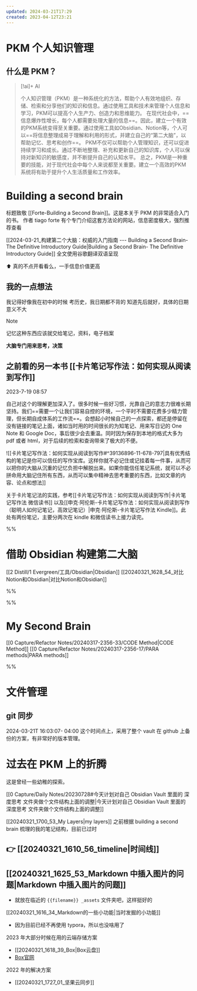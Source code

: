 ```yaml
---
updated: 2024-03-21T17:29
created: 2023-04-12T23:21
---
```

# PKM 个人知识管理

## 什么是 PKM？

> [!ai]+ AI
>
> 个人知识管理（PKM）是一种系统化的方法，帮助个人有效地组织、存储、检索和分享他们的知识和信息。通过使用工具和技术来管理个人信息和学习，PKM可以提高个人生产力、创造力和思维能力。
> 在现代社会中，==信息爆炸性增长，每个人都需要处理大量的信息==。因此，建立一个有效的PKM系统变得至关重要。通过使用工具如Obsidian、Notion等，个人可以==将信息整理成易于理解和利用的形式，并建立自己的“第二大脑”，以帮助记忆、思考和创作==。
> PKM不仅可以帮助个人管理知识，还可以促进持续学习和成长。通过不断地整理、补充和更新自己的知识库，个人可以保持对新知识的敏感度，并不断提升自己的认知水平。
> 总之，PKM是一种重要的技能，对于现代社会中每个人来说都至关重要。建立一个高效的PKM系统将有助于提升个人生活质量和工作效率。

# Building a second brain

标题致敬 [[Forte-Building a Second Brain]]。这是本关于 PKM 的非常适合入门的书。
作者 tiago forte 有个专门介绍这套方法论的网站，信息密度极大，强烈推荐查看 

[[2024-03-21_构建第二个大脑：权威的入门指南 --- Building a Second Brain- The Definitive Introductory Guide|Building a Second Brain- The Definitive Introductory Guide]]
全文使用谷歌翻译双语呈现

⬆️ 真的不点开看看么，一手信息价值更高

## 我的一点想法

我记得好像我在初中的时候
考历史，我日期都不背的
知道先后就好，具体的日期意义不大

> [!NOTE]
> 记忆这种东西应该就交给笔记，资料，电子档案
> 
> **大脑专门用来思考，决策**

## 之前看的另一本书 [[卡片笔记写作法：如何实现从阅读到写作]]

2023-7-19 08:57 

自己对这个的理解更加深入了。很多时候一些好习惯，光靠自己的意志力很难长期坚持。我们==需要一个让我们容易自控的环境，一个平时不需要花费多少精力管理，但长期自成体系的工作流==。会想起小时候自己的一点探索，都还是停留在没有链接的笔记上面，诸如当时用的时间很长的为知笔记、用来写日记的 One Note 和 Google Doc，事后很少会去重温。同时因为保存到本地的格式大多为 pdf 或者 html，对于后续的检索和查询带来了极大的不便。 

![[卡片笔记写作法：如何实现从阅读到写作#^39136896-11-678-797|具有优秀结构的笔记是你可以信任的写作宝库。这样你就不必记住或记挂着每一件事，从而可以把你的大脑从沉重的记忆负担中解脱出来。如果你能信任笔记系统，就可以不必拼命用大脑记住所有东西，从而可以集中精神去思考重要的东西，比如文章的内容、论点和想法]]

关于卡片笔记法的实践，参考[[卡片笔记写作法：如何实现从阅读到写作|卡片笔记写作法 微信读书]] 以及[[申克·阿伦斯-卡片笔记写作法：如何实现从阅读到写作（聪明人如何记笔记，高效记笔记）|申克·阿伦斯-卡片笔记写作法 Kindle]]。此处有两份笔记，主要分两次在 kindle 和微信读书上接力读完。 

%% 
# 借助 Obsidian 构建第二大脑 

[[2 Distill/1 Evergreen/工具/Obsidian|Obsidian]]
[[20240321_1628_54_对比Notion和Obsidian|对比Notion和Obsidian]] 

 %%

%% 
# My Second Brain 

[[0 Capture/Refactor Notes/20240317-2356-33/CODE Method|CODE Method]]
[[0 Capture/Refactor Notes/20240317-2356-17/PARA methods|PARA methods]]

 %%

# 文件管理

## git 同步 

2024-03-21T 16:03:07- 04:00 
这个时间点上，采用了整个 vault 在 github 上备份的方案，有非常好的版本管理。 


# 过去在 PKM 上的折腾

这是曾经一些幼稚的探索。

[[0 Capture/Daily Notes/20230728#今天计划对自己 Obsidian Vault 里面的 深度思考 文件夹做个文件结构上面的调整|今天计划对自己 Obsidian Vault 里面的 深度思考 文件夹做个文件结构上面的调整]]

[[20240321_1700_53_My Layers|my layers]] 之前根据 building a second brain 梳理的我的笔记结构，目前已过时

## 👉 [[20240321_1610_56_timeline|时间线]]

## [[20240321_1625_53_Markdown 中插入图片的问题|Markdown 中插入图片的问题]]
- 就放在临近的 ` {{filename}} _assets ` 文件夹吧，这样挺好的

[[20240321_1616_34_Markdown的一些小功能|当时发掘的小功能]] 
- 因为目前已经不再使用 typora，所以也没啥用了 
 
2023 年大部分时候在用的云端存储方案
- [[20240321_1618_39_Box|Box云盘]] 
- [Box官网](https://www.box.com/home)

2022 年的解决方案
- [[20240321_1727_01_坚果云同步]]